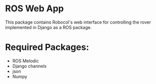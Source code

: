 # ROS Web App

This package contains Robocol's web interface for controlling the rover implemented in Django as a ROS package.

# Required Packages:

- ROS Melodic
- Django channels
- json
- Numpy

